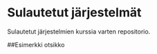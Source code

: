 # Sulautetut järjestelmät 
Sulautetut järjestelmien kurssia varten repositorio.

##Esimerkki otsikko

